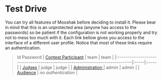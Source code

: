 # Test Drive #

You can try all features of Mooshak before deciding to install it. Please bear in mind that this is an unprotected area (anyone has access to the passwords) so be patient if the configuration is not working properly and try not to mess too much with it. Each link bellow gives you access to the interface of a different user profile. Notice that most of these links require an authentication.

> Id	Password
| [Contest Participant](http://www.ncc.up.pt/~mooshak-test/cgi-bin/execute?team) | team | team |
|:-------------------------------------------------------------------------------|:-----|:-----|
| [Judges](http://www.ncc.up.pt/~mooshak-test/cgi-bin/execute?judge)             | judge | judge |
| [Administration ](http://www.ncc.up.pt/~mooshak-test/cgi-bin/execute?admin)    | admin | admin |
| [Audience](http://www.ncc.up.pt/~mooshak-test/cgi-bin/execute?guest)           | _no authentication_ |